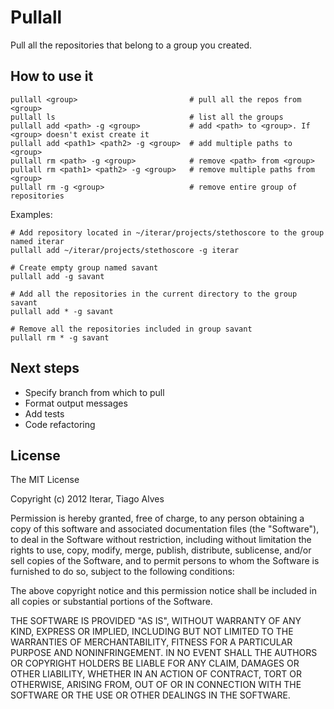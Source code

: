 # Pullall

Pull all the repositories that belong to a group you created.

## How to use it

    pullall <group>                         # pull all the repos from <group>
    pullall ls                              # list all the groups
    pullall add <path> -g <group>           # add <path> to <group>. If <group> doesn't exist create it
    pullall add <path1> <path2> -g <group>  # add multiple paths to <group>
    pullall rm <path> -g <group>            # remove <path> from <group>
    pullall rm <path1> <path2> -g <group>   # remove multiple paths from <group>
    pullall rm -g <group>                   # remove entire group of repositories

  Examples: 

    # Add repository located in ~/iterar/projects/stethoscore to the group named iterar
    pullall add ~/iterar/projects/stethoscore -g iterar

    # Create empty group named savant
    pullall add -g savant 

    # Add all the repositories in the current directory to the group savant
    pullall add * -g savant 

    # Remove all the repositories included in group savant
    pullall rm * -g savant

## Next steps

* Specify branch from which to pull
* Format output messages
* Add tests
* Code refactoring

## License

The MIT License

Copyright (c) 2012 Iterar, Tiago Alves

Permission is hereby granted, free of charge, to any person obtaining a copy of this software and associated documentation files (the "Software"), to deal in the Software without restriction, including without limitation the rights to use, copy, modify, merge, publish, distribute, sublicense, and/or sell copies of the Software, and to permit persons to whom the Software is furnished to do so, subject to the following conditions:

The above copyright notice and this permission notice shall be included in all copies or substantial portions of the Software.

THE SOFTWARE IS PROVIDED "AS IS", WITHOUT WARRANTY OF ANY KIND, EXPRESS OR IMPLIED, INCLUDING BUT NOT LIMITED TO THE WARRANTIES OF MERCHANTABILITY, FITNESS FOR A PARTICULAR PURPOSE AND NONINFRINGEMENT. IN NO EVENT SHALL THE AUTHORS OR COPYRIGHT HOLDERS BE LIABLE FOR ANY CLAIM, DAMAGES OR OTHER LIABILITY, WHETHER IN AN ACTION OF CONTRACT, TORT OR OTHERWISE, ARISING FROM, OUT OF OR IN CONNECTION WITH THE SOFTWARE OR THE USE OR OTHER DEALINGS IN THE SOFTWARE.